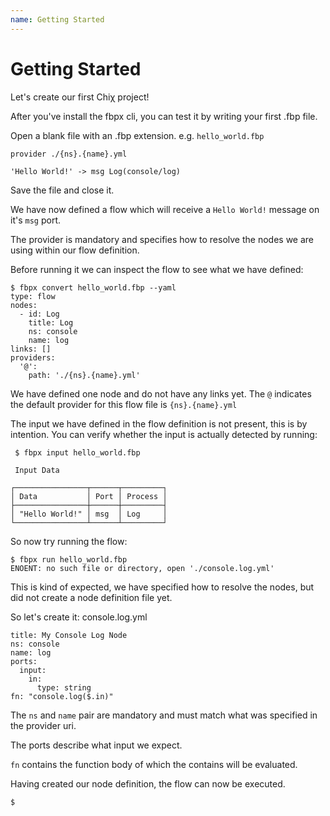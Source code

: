 ```yaml
---
name: Getting Started
---
```


# Getting Started

Let's create our first Chiχ project!

After you've install the fbpx cli, you can test it by writing your first .fbp file.

Open a blank file with an .fbp extension. e.g. `hello_world.fbp`

```
provider ./{ns}.{name}.yml

'Hello World!' -> msg Log(console/log)
```

Save the file and close it.

We have now defined a flow which will receive a `Hello World!` message on it's `msg` port.

The provider is mandatory and specifies how to resolve the nodes we are using within our flow definition.

Before running it we can inspect the flow to see what we have defined:
```
$ fbpx convert hello_world.fbp --yaml
type: flow
nodes:
  - id: Log
    title: Log
    ns: console
    name: log
links: []
providers:
  '@':
    path: './{ns}.{name}.yml'

```

We have defined one node and do not have any links yet.
The `@` indicates the default provider for this flow file is `{ns}.{name}.yml`

The input we have defined in the flow definition is not present, this is by intention.
You can verify whether the input is actually detected by running:
```
 $ fbpx input hello_world.fbp 

 Input Data

┌────────────────┬──────┬─────────┐
│ Data           │ Port │ Process │
├────────────────┼──────┼─────────┤
│ "Hello World!" │ msg  │ Log     │
└────────────────┴──────┴─────────┘
```

So now try running the flow:
```
$ fbpx run hello_world.fbp 
ENOENT: no such file or directory, open './console.log.yml'
```

This is kind of expected, we have specified how to resolve the nodes, but did not create a node definition file yet.

So let's create it:
console.log.yml
```
title: My Console Log Node
ns: console
name: log
ports:
  input:
    in:
      type: string
fn: "console.log($.in)"
```
The `ns` and `name` pair are mandatory and must match what was specified in the provider uri.

The ports describe what input we expect.

`fn` contains the function body of which the contains will be evaluated.

Having created our node definition, the flow can now be executed.

```
$ 
```